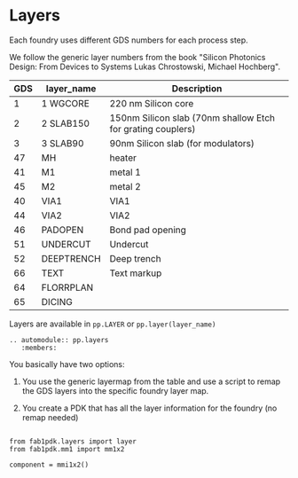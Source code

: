 # Layers

Each foundry uses different GDS numbers for each process step.

We follow the generic layer numbers from  the book "Silicon Photonics Design: From Devices to Systems Lukas Chrostowski, Michael Hochberg".

GDS | layer_name     | Description
--- | ------------   | ---
1   | 1 WGCORE       | 220 nm Silicon core
2   | 2 SLAB150      | 150nm Silicon slab (70nm shallow Etch for grating couplers)
3   | 3 SLAB90       | 90nm Silicon slab (for modulators)
47  | MH             | heater
41  | M1             | metal 1 
45  | M2             | metal 2 
40  | VIA1           | VIA1
44  | VIA2           | VIA2
46  | PADOPEN        | Bond pad opening
51  | UNDERCUT       | Undercut
52  | DEEPTRENCH     | Deep trench
66  | TEXT           | Text markup
64  | FLORRPLAN      |
65  | DICING         |

Layers are available in `pp.LAYER` or `pp.layer(layer_name)`


```eval_rst
.. automodule:: pp.layers
   :members:

```

You basically have two options:

1. You use the generic layermap from the table and use a script to remap the GDS layers into the specific foundry layer map.

2. You create a PDK that has all the layer information for the foundry (no remap needed)


```

from fab1pdk.layers import layer
from fab1pdk.mm1 import mm1x2

component = mmi1x2()

```

